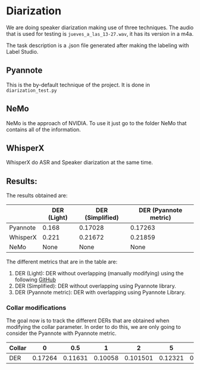 # Diarization

We are doing speaker diarization making use of three techniques. The audio that is used for testing is ```jueves_a_las_13-27.wav```, it has its version in a m4a. 

The task description is a .json file generated after making the labeling with Label Studio.

## Pyannote

This is the by-default technique of the project. It is done in ```diarization_test.py```

## NeMo

NeMo is the approach of NVIDIA. To use it just go to the folder NeMo that contains all of the information. 

## WhisperX

WhisperX do ASR and Speaker diarization at the same time. 


## Results:

The results obtained are:

|          	| DER  (Light)     	        | DER (Simplified)  | DER (Pyannote metric) 
|----------	|-------	                | -------           | -------
| Pyannote 	| 0.168 	                | 0.17028           | 0.17263
| WhisperX 	| 0.221 	                | 0.21672           | 0.21859
| NeMo     	| None  	                | None              | None

The different metrics that are in the table are:
1. DER (Light): DER without overlapping (manually modifying) using the following [GitHub](https://github.com/wq2012/SimpleDER)
2. DER (Simplified): DER without overlapping using Pyannote library.
3. DER (Pyannote metric): DER with overlapping using Pyannote Library.


### Collar modifications

The goal now is to track the different DERs that are obtained when modifying the collar parameter. In order to do this, we are only going to consider the Pyannote with Pyannote metric.

| Collar 	| 0       	| 0.5     	| 1       	| 2        	| 5       	| 10      	|
|--------	|---------	|---------	|---------	|----------	|---------	|---------	|
| DER    	| 0.17264 	| 0.11631 	| 0.10058 	| 0.101501 	| 0.12321 	| 0.15093 	|